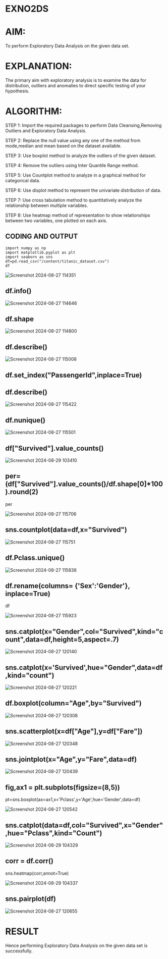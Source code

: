 # EXNO2DS
# AIM:
 To perform Exploratory Data Analysis on the given data set.
      
# EXPLANATION:
  The primary aim with exploratory analysis is to examine the data for distribution, outliers and anomalies to direct specific testing of your hypothesis.
  
# ALGORITHM:
STEP 1: Import the required packages to perform Data Cleansing,Removing Outliers and Exploratory Data Analysis.

STEP 2: Replace the null value using any one of the method from mode,median and mean based on the dataset available.

STEP 3: Use boxplot method to analyze the outliers of the given dataset.

STEP 4: Remove the outliers using Inter Quantile Range method.

STEP 5: Use Countplot method to analyze in a graphical method for categorical data.

STEP 6: Use displot method to represent the univariate distribution of data.

STEP 7: Use cross tabulation method to quantitatively analyze the relationship between multiple variables.

STEP 8: Use heatmap method of representation to show relationships between two variables, one plotted on each axis.

## CODING AND OUTPUT

```import pandas as pd 
import numpy as np
import matplotlib.pyplot as plt
import seaborn as sns 
df=pd.read_csv("/content/titanic_dataset.csv")
df
```

![Screenshot 2024-08-27 114351](https://github.com/user-attachments/assets/7e5e17a3-0ca7-465f-b728-d3c67a2a4f7d)



## df.info()


![Screenshot 2024-08-27 114646](https://github.com/user-attachments/assets/d603f787-94f1-4138-819d-418a86f5ddea)


## df.shape

![Screenshot 2024-08-27 114800](https://github.com/user-attachments/assets/4e2ffc5f-d198-4f87-bf17-e75162558d79)


## df.describe()

![Screenshot 2024-08-27 115008](https://github.com/user-attachments/assets/bc6d662d-2259-4ca7-b3bf-a0c3e612cd4b)



## df.set_index("PassengerId",inplace=True)
## df.describe()

![Screenshot 2024-08-27 115422](https://github.com/user-attachments/assets/f1cb5106-e322-4800-a8ca-87f242eeb6ac)


## df.nunique()

![Screenshot 2024-08-27 115501](https://github.com/user-attachments/assets/16756e99-833c-412a-ba62-39defb8408b6)


## df["Survived"].value_counts()

![Screenshot 2024-08-29 103410](https://github.com/user-attachments/assets/f8cd1730-ac50-4e4b-8299-df5e2d4cbc84)



## per=(df["Survived"].value_counts()/df.shape[0]*100).round(2) 
per

![Screenshot 2024-08-27 115706](https://github.com/user-attachments/assets/ca17452e-4508-4d6e-a724-a4c79a8a4152)


## sns.countplot(data=df,x="Survived")

![Screenshot 2024-08-27 115751](https://github.com/user-attachments/assets/6edb9293-3408-432a-aff6-29073117693b)


## df.Pclass.unique()

![Screenshot 2024-08-27 115838](https://github.com/user-attachments/assets/b5fae832-3ca6-4bc9-9b38-c25ba29f4503)




## df.rename(columns= {'Sex':'Gender'}, inplace=True)
df

![Screenshot 2024-08-27 115923](https://github.com/user-attachments/assets/45c69834-ef85-4b91-9a98-af73278edd81)


## sns.catplot(x="Gender",col="Survived",kind="count",data=df,height=5,aspect=.7)

![Screenshot 2024-08-27 120140](https://github.com/user-attachments/assets/1f4e823f-312e-4a23-baa4-4372015fe9da)


## sns.catplot(x='Survived',hue="Gender",data=df,kind="count")

![Screenshot 2024-08-27 120221](https://github.com/user-attachments/assets/d5c1e2c6-7932-40a9-8ed6-36b86738b0bd)


## df.boxplot(column="Age",by="Survived")

![Screenshot 2024-08-27 120308](https://github.com/user-attachments/assets/9ef48650-fc8d-4d2b-9705-6fd2c5dac1f7)



## sns.scatterplot(x=df["Age"],y=df["Fare"])


![Screenshot 2024-08-27 120348](https://github.com/user-attachments/assets/7a11bb7d-5ee8-402a-92c6-0753d8e5ac27)



## sns.jointplot(x="Age",y="Fare",data=df)


![Screenshot 2024-08-27 120439](https://github.com/user-attachments/assets/a280a685-5f5d-4842-b53b-62042d0df77b)


## fig,ax1 = plt.subplots(figsize=(8,5)) 
pt=sns.boxplot(ax=ax1,x='Pclass',y='Age',hue='Gender',data=df)


![Screenshot 2024-08-27 120542](https://github.com/user-attachments/assets/b1f4d0ae-9300-427a-8f7f-753d61661708)


## sns.catplot(data=df,col="Survived",x="Gender",hue="Pclass",kind="Count")

![Screenshot 2024-08-29 104329](https://github.com/user-attachments/assets/dc5ae73b-a7a5-45a2-a1dc-7e4f0f0bfb52)


## corr = df.corr()
sns.heatmap(corr,annot=True)

![Screenshot 2024-08-29 104337](https://github.com/user-attachments/assets/1444abfb-ca59-4081-9842-698369d1670b)



## sns.pairplot(df)

![Screenshot 2024-08-27 120655](https://github.com/user-attachments/assets/8478ee30-f907-483b-8772-2693e57ada6e)



# RESULT
Hence performing Exploratory Data Analysis on the given data set is successfully.
